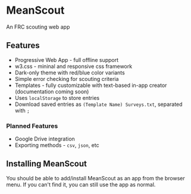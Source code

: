 # MeanScout
An FRC scouting web app

## Features
- Progressive Web App - full offline support
- w3.css - mininal and responsive css framework
- Dark-only theme with red/blue color variants
- Simple error checking for scouting criteria
- Templates - fully customizable with text-based in-app creator (documentation coming soon)
- Uses `localStorage` to store entries
- Download saved entries as `(Template Name) Surveys.txt`, separated with `;`

### Planned Features
- Google Drive integration
- Exporting methods - `csv`, `json`, etc

## Installing MeanScout
You should be able to add/install MeanScout as an app from the browser menu.
If you can't find it, you can still use the app as normal.